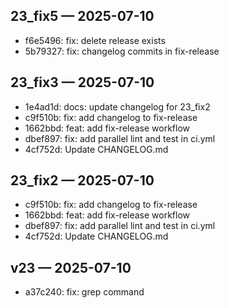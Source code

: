 ## 23_fix5 — 2025-07-10

- f6e5496: fix: delete release exists
- 5b79327: fix: changelog commits in fix-release

## 23_fix3 — 2025-07-10

- 1e4ad1d: docs: update changelog for 23_fix2
- c9f510b: fix: add changelog to fix-release
- 1662bbd: feat: add fix-release workflow
- dbef897: fix: add parallel lint and test in ci.yml
- 4cf752d: Update CHANGELOG.md

## 23_fix2 — 2025-07-10

- c9f510b: fix: add changelog to fix-release
- 1662bbd: feat: add fix-release workflow
- dbef897: fix: add parallel lint and test in ci.yml
- 4cf752d: Update CHANGELOG.md

## v23 — 2025-07-10

- a37c240: fix: grep command
